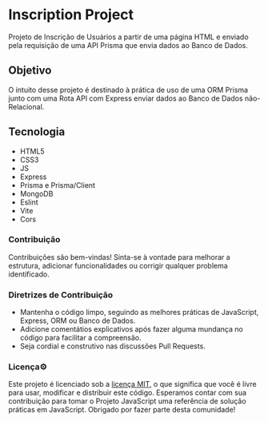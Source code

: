 # Inscription Project
 Projeto de Inscrição de Usuários a partir de uma página HTML e enviado pela requisição de uma API Prisma que envia dados ao Banco de Dados.

## Objetivo
 O intuito desse projeto é destinado à prática de uso de uma ORM Prisma junto com uma Rota API com Express enviar dados ao Banco de Dados não-Relacional.

## Tecnologia
- HTML5
- CSS3
- JS
- Express
- Prisma e Prisma/Client
- MongoDB
- Eslint
- Vite
- Cors

### Contribuição
 Contribuições são bem-vindas! Sinta-se à vontade para melhorar a estrutura, adicionar funcionalidades ou corrigir qualquer problema identificado.

### Diretrizes de Contribuição
- Mantenha o código limpo, seguindo as melhores práticas de JavaScript, Express, ORM ou Banco de Dados.
- Adicione comentátios explicativos após fazer alguma mundança no código para facilitar a compreensão.
- Seja cordial e construtivo nas discussões Pull Requests.

### Licença⚙️
 Este projeto é licenciado sob a [licença MIT](LICENSE), o que significa que você é livre para usar, modificar e distribuir este código.
 Esperamos contar com sua contribuição para tomar o Projeto JavaScript uma referência de solução práticas em JavaScript. Obrigado por fazer parte desta comunidade!
